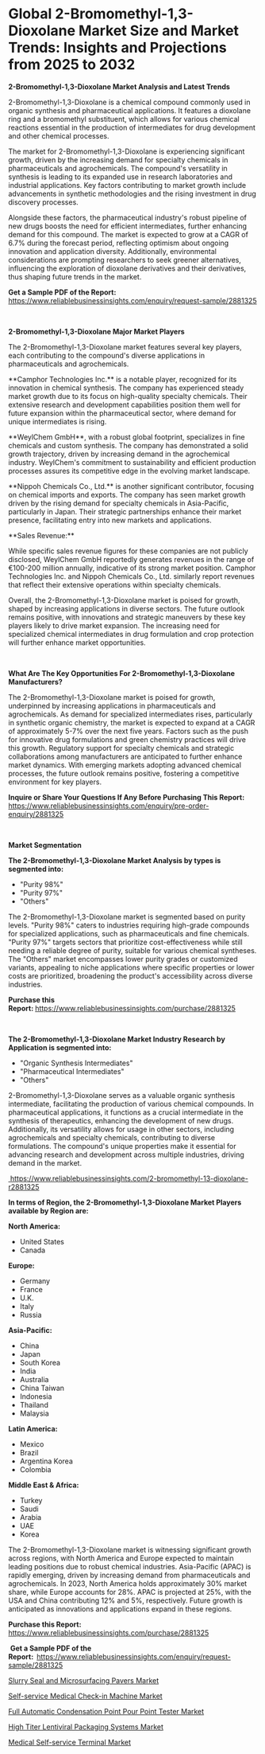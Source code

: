 <p><h1>Global 2-Bromomethyl-1,3-Dioxolane Market Size and Market Trends: Insights and Projections from 2025 to 2032</h1></p><p><strong>2-Bromomethyl-1,3-Dioxolane Market Analysis and Latest Trends</strong></p>
<p><p>2-Bromomethyl-1,3-Dioxolane is a chemical compound commonly used in organic synthesis and pharmaceutical applications. It features a dioxolane ring and a bromomethyl substituent, which allows for various chemical reactions essential in the production of intermediates for drug development and other chemical processes. </p><p>The market for 2-Bromomethyl-1,3-Dioxolane is experiencing significant growth, driven by the increasing demand for specialty chemicals in pharmaceuticals and agrochemicals. The compound's versatility in synthesis is leading to its expanded use in research laboratories and industrial applications. Key factors contributing to market growth include advancements in synthetic methodologies and the rising investment in drug discovery processes. </p><p>Alongside these factors, the pharmaceutical industry's robust pipeline of new drugs boosts the need for efficient intermediates, further enhancing demand for this compound. The market is expected to grow at a CAGR of 6.7% during the forecast period, reflecting optimism about ongoing innovation and application diversity. Additionally, environmental considerations are prompting researchers to seek greener alternatives, influencing the exploration of dioxolane derivatives and their derivatives, thus shaping future trends in the market.</p></p>
<p><strong>Get a Sample PDF of the Report:&nbsp;</strong> <a href="https://www.reliablebusinessinsights.com/enquiry/request-sample/2881325?utm_campaign=117&utm_medium=2&utm_source=Github&utm_content=ia&utm_term=12032025&utm_id=2-bromomethyl-13-dioxolane">https://www.reliablebusinessinsights.com/enquiry/request-sample/2881325</a></p>
<p>&nbsp;</p>
<p><strong>2-Bromomethyl-1,3-Dioxolane Major Market Players</strong></p>
<p><p>The 2-Bromomethyl-1,3-Dioxolane market features several key players, each contributing to the compound's diverse applications in pharmaceuticals and agrochemicals. </p><p>**Camphor Technologies Inc.** is a notable player, recognized for its innovation in chemical synthesis. The company has experienced steady market growth due to its focus on high-quality specialty chemicals. Their extensive research and development capabilities position them well for future expansion within the pharmaceutical sector, where demand for unique intermediates is rising. </p><p>**WeylChem GmbH**, with a robust global footprint, specializes in fine chemicals and custom synthesis. The company has demonstrated a solid growth trajectory, driven by increasing demand in the agrochemical industry. WeylChem's commitment to sustainability and efficient production processes assures its competitive edge in the evolving market landscape. </p><p>**Nippoh Chemicals Co., Ltd.** is another significant contributor, focusing on chemical imports and exports. The company has seen market growth driven by the rising demand for specialty chemicals in Asia-Pacific, particularly in Japan. Their strategic partnerships enhance their market presence, facilitating entry into new markets and applications.</p><p>**Sales Revenue:** </p><p>While specific sales revenue figures for these companies are not publicly disclosed, WeylChem GmbH reportedly generates revenues in the range of €100-200 million annually, indicative of its strong market position. Camphor Technologies Inc. and Nippoh Chemicals Co., Ltd. similarly report revenues that reflect their extensive operations within specialty chemicals.</p><p>Overall, the 2-Bromomethyl-1,3-Dioxolane market is poised for growth, shaped by increasing applications in diverse sectors. The future outlook remains positive, with innovations and strategic maneuvers by these key players likely to drive market expansion. The increasing need for specialized chemical intermediates in drug formulation and crop protection will further enhance market opportunities.</p></p>
<p>&nbsp;</p>
<p><strong>What Are The Key Opportunities For 2-Bromomethyl-1,3-Dioxolane Manufacturers?</strong></p>
<p><p>The 2-Bromomethyl-1,3-Dioxolane market is poised for growth, underpinned by increasing applications in pharmaceuticals and agrochemicals. As demand for specialized intermediates rises, particularly in synthetic organic chemistry, the market is expected to expand at a CAGR of approximately 5-7% over the next five years. Factors such as the push for innovative drug formulations and green chemistry practices will drive this growth. Regulatory support for specialty chemicals and strategic collaborations among manufacturers are anticipated to further enhance market dynamics. With emerging markets adopting advanced chemical processes, the future outlook remains positive, fostering a competitive environment for key players.</p></p>
<p><strong>Inquire or Share Your Questions If Any Before Purchasing This Report:</strong> <a href="https://www.reliablebusinessinsights.com/enquiry/pre-order-enquiry/2881325?utm_campaign=117&utm_medium=2&utm_source=Github&utm_content=ia&utm_term=12032025&utm_id=2-bromomethyl-13-dioxolane">https://www.reliablebusinessinsights.com/enquiry/pre-order-enquiry/2881325</a></p>
<p>&nbsp;</p>
<p><strong>Market Segmentation</strong></p>
<p><strong>The 2-Bromomethyl-1,3-Dioxolane Market Analysis by types is segmented into:</strong></p>
<p><ul><li>"Purity 98%"</li><li>"Purity 97%"</li><li>"Others"</li></ul></p>
<p><p>The 2-Bromomethyl-1,3-Dioxolane market is segmented based on purity levels. "Purity 98%" caters to industries requiring high-grade compounds for specialized applications, such as pharmaceuticals and fine chemicals. "Purity 97%" targets sectors that prioritize cost-effectiveness while still needing a reliable degree of purity, suitable for various chemical syntheses. The "Others" market encompasses lower purity grades or customized variants, appealing to niche applications where specific properties or lower costs are prioritized, broadening the product's accessibility across diverse industries.</p></p>
<p><strong>Purchase this Report:&nbsp;</strong><a href="https://www.reliablebusinessinsights.com/purchase/2881325?utm_campaign=117&utm_medium=2&utm_source=Github&utm_content=ia&utm_term=12032025&utm_id=2-bromomethyl-13-dioxolane">https://www.reliablebusinessinsights.com/purchase/2881325</a></p>
<p>&nbsp;</p>
<p><strong>The 2-Bromomethyl-1,3-Dioxolane Market Industry Research by Application is segmented into:</strong></p>
<p><ul><li>"Organic Synthesis Intermediates"</li><li>"Pharmaceutical Intermediates"</li><li>"Others"</li></ul></p>
<p><p>2-Bromomethyl-1,3-Dioxolane serves as a valuable organic synthesis intermediate, facilitating the production of various chemical compounds. In pharmaceutical applications, it functions as a crucial intermediate in the synthesis of therapeutics, enhancing the development of new drugs. Additionally, its versatility allows for usage in other sectors, including agrochemicals and specialty chemicals, contributing to diverse formulations. The compound's unique properties make it essential for advancing research and development across multiple industries, driving demand in the market.</p></p>
<p><a href="https://www.reliablebusinessinsights.com/2-bromomethyl-13-dioxolane-r2881325?utm_campaign=117&utm_medium=2&utm_source=Github&utm_content=ia&utm_term=12032025&utm_id=2-bromomethyl-13-dioxolane">&nbsp;https://www.reliablebusinessinsights.com/2-bromomethyl-13-dioxolane-r2881325</a></p>
<p><strong>In terms of Region, the 2-Bromomethyl-1,3-Dioxolane Market Players available by Region are:</strong></p>
<p>
    <p> <strong> North America: </strong>
        <ul>
            <li>United States</li>
            <li>Canada</li>
        </ul>
        </p> 
    <p> <strong> Europe: </strong>
        <ul>
            <li>Germany</li>
            <li>France</li>
            <li>U.K.</li>
            <li>Italy</li>
            <li>Russia</li>
        </ul>
        </p> 
    <p> <strong> Asia-Pacific: </strong>
        <ul>
            <li>China</li>
            <li>Japan</li>
            <li>South Korea</li>
            <li>India</li>
            <li>Australia</li>
            <li>China Taiwan</li>
            <li>Indonesia</li>
            <li>Thailand</li>
            <li>Malaysia</li>
        </ul>
        </p> 
    <p> <strong> Latin America: </strong>
        <ul>
            <li>Mexico</li>
            <li>Brazil</li>
            <li>Argentina Korea</li>
            <li>Colombia</li>
        </ul>
        </p> 
    <p> <strong> Middle East & Africa: </strong>
        <ul>
            <li>Turkey</li>
            <li>Saudi</li>
            <li>Arabia</li>
            <li>UAE</li>
            <li>Korea</li>
        </ul>
    </p>
    </p>
<p><p>The 2-Bromomethyl-1,3-Dioxolane market is witnessing significant growth across regions, with North America and Europe expected to maintain leading positions due to robust chemical industries. Asia-Pacific (APAC) is rapidly emerging, driven by increasing demand from pharmaceuticals and agrochemicals. In 2023, North America holds approximately 30% market share, while Europe accounts for 28%. APAC is projected at 25%, with the USA and China contributing 12% and 5%, respectively. Future growth is anticipated as innovations and applications expand in these regions.</p></p>
<p><strong>Purchase this Report: </strong><a href="https://www.reliablebusinessinsights.com/purchase/2881325?utm_campaign=117&utm_medium=2&utm_source=Github&utm_content=ia&utm_term=12032025&utm_id=2-bromomethyl-13-dioxolane">https://www.reliablebusinessinsights.com/purchase/2881325</a></p>
<p>&nbsp;<strong>Get a Sample PDF of the Report:&nbsp;&nbsp;</strong><a href="https://www.reliablebusinessinsights.com/enquiry/request-sample/2881325?utm_campaign=117&utm_medium=2&utm_source=Github&utm_content=ia&utm_term=12032025&utm_id=2-bromomethyl-13-dioxolane">https://www.reliablebusinessinsights.com/enquiry/request-sample/2881325</a></p>
<p><strong></strong></p>
<p><p><a href="https://github.com/ceneabiruk11/Market-Research-Report-List-1/blob/main/slurry-seal-and-microsurfacing-pavers-market.md?utm_campaign=117&utm_medium=2&utm_source=Github&utm_content=ia&utm_term=12032025&utm_id=2-bromomethyl-13-dioxolane">Slurry Seal and Microsurfacing Pavers Market</a></p><p><a href="https://github.com/amramcocosxa/Market-Research-Report-List-1/blob/main/self-service-medical-check-in-machine-market.md?utm_campaign=117&utm_medium=2&utm_source=Github&utm_content=ia&utm_term=12032025&utm_id=2-bromomethyl-13-dioxolane">Self-service Medical Check-in Machine Market</a></p><p><a href="https://github.com/nkomdaumis16/Market-Research-Report-List-1/blob/main/full-automatic-condensation-point-pour-point-tester-market.md?utm_campaign=117&utm_medium=2&utm_source=Github&utm_content=ia&utm_term=12032025&utm_id=2-bromomethyl-13-dioxolane">Full Automatic Condensation Point Pour Point Tester Market</a></p><p><a href="https://github.com/ioniafidian4/Market-Research-Report-List-1/blob/main/high-titer-lentiviral-packaging-systems-market.md?utm_campaign=117&utm_medium=2&utm_source=Github&utm_content=ia&utm_term=12032025&utm_id=2-bromomethyl-13-dioxolane">High Titer Lentiviral Packaging Systems Market</a></p><p><a href="https://github.com/avikalitesjj/Market-Research-Report-List-1/blob/main/medical-self-service-terminal-market.md?utm_campaign=117&utm_medium=2&utm_source=Github&utm_content=ia&utm_term=12032025&utm_id=2-bromomethyl-13-dioxolane">Medical Self-service Terminal Market</a></p></p>